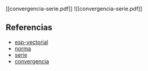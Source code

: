 [[convergencia-serie.pdf]]
![[convergencia-serie.pdf]]

## Referencias
- [esp-vectorial](./esp-vectorial.md)
- [norma](./norma.md)
- [serie](./serie.md)
- [convergencia](./convergencia.md)
